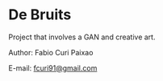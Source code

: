 # De Bruits

Project that involves a GAN and creative art.

Author: Fabio Curi Paixao 

E-mail: fcuri91@gmail.com

